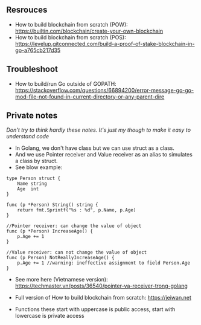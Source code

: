 ## Resrouces

* How to build blockchain from scratch (POW): https://builtin.com/blockchain/create-your-own-blockchain
* How to build blockchain from scratch (POS): https://levelup.gitconnected.com/build-a-proof-of-stake-blockchain-in-go-a765cb217d35

## Troubleshoot

* How to build/run Go outside of GOPATH: https://stackoverflow.com/questions/66894200/error-message-go-go-mod-file-not-found-in-current-directory-or-any-parent-dire

## Private notes

*Don't try to think hardly these notes. It's just my though to make it easy to understand code*

* In Golang, we don't have class but we can use struct as a class.
* And we use Pointer receiver and Value receiver as an alias to simulates a class by struct.
* See blow example:

```
type Person struct {
    Name string
    Age  int
}

func (p *Person) String() string {
    return fmt.Sprintf("%s : %d", p.Name, p.Age)
}

//Pointer receiver: can change the value of object
func (p *Person) IncreaseAge() {
    p.Age += 1
}

//Value receiver: can not change the value of object
func (p Person) NotReallyIncreaseAge() {
    p.Age += 1 //warning: ineffective assignment to field Person.Age
}
```

* See more here (Vietnamese version): https://techmaster.vn/posts/36540/pointer-va-receiver-trong-golang

* Full version of How to build blockchain from scratch: https://jeiwan.net

* Functions these start with uppercase is public access, start with lowercase is private access